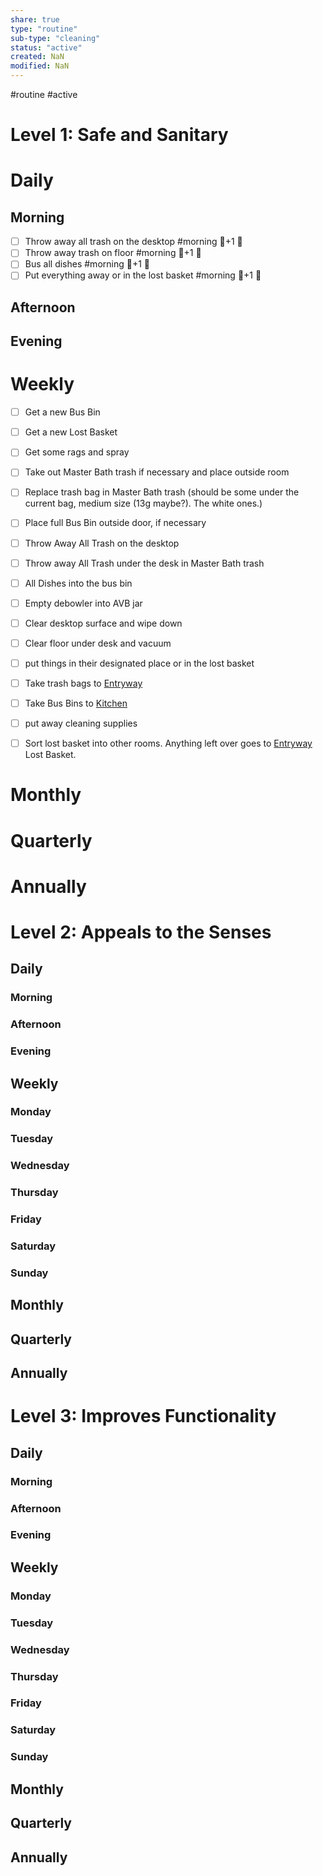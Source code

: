 ```yaml
---
share: true
type: "routine"
sub-type: "cleaning"
status: "active"
created: NaN 
modified: NaN
---
```

#routine #active 
 

# Level 1: Safe and Sanitary

# Daily
## Morning
- [ ] Throw away all trash on the desktop #morning   🥄+1 🔼
- [ ] Throw away trash on floor #morning  🥄+1 🔼 
- [ ] Bus all dishes #morning   🥄+1 🔼 
- [ ] Put everything away or in the lost basket #morning  🥄+1 🔼 
## Afternoon

## Evening

# Weekly
- [ ] Get a new Bus Bin
- [ ] Get a new Lost Basket
- [ ] Get some rags and spray
- [ ] Take out Master Bath trash if necessary and place outside room
- [ ] Replace trash bag in Master Bath trash (should be some under the current bag, medium size (13g maybe?).  The white ones.)
- [ ] Place full Bus Bin outside door, if necessary
- [ ] Throw Away All Trash on the desktop
- [ ] Throw away All Trash under the desk in Master Bath trash
- [ ] All Dishes into the bus bin
- [ ] Empty debowler into AVB jar
- [ ] Clear desktop surface and wipe down
- [ ] Clear floor under desk and vacuum
- [ ] put things in their designated place or in the lost basket
- [ ] Take trash bags to [Entryway](./Entryway.md)
- [ ] Take Bus Bins to [Kitchen](./Kitchen.md)
- [ ] put away cleaning supplies
- [ ] Sort lost basket into other rooms.  Anything left over goes to [Entryway](./Entryway.md) Lost Basket.


# Monthly

# Quarterly

# Annually

# Level 2: Appeals to the Senses

## Daily
### Morning
### Afternoon
### Evening

## Weekly
### Monday
### Tuesday
### Wednesday
### Thursday
### Friday
### Saturday
### Sunday
## Monthly


## Quarterly


## Annually

# Level 3: Improves Functionality

## Daily
### Morning
### Afternoon
### Evening

## Weekly
### Monday
### Tuesday
### Wednesday
### Thursday
### Friday
### Saturday
### Sunday
## Monthly


## Quarterly


## Annually